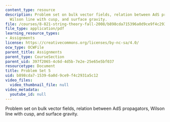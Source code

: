 ```yaml
---
content_type: resource
description: Problem set on bulk vector fields, relation between AdS propagators,
  Wilson line with cusp, and surface gravity.
file: /courses/8-821-string-theory-fall-2008/b898cda715396a0d9ce9f4c2931a5c12_pset05.pdf
file_type: application/pdf
learning_resource_types:
- Assignments
license: https://creativecommons.org/licenses/by-nc-sa/4.0/
ocw_type: OCWFile
parent_title: Assignments
parent_type: CourseSection
parent_uid: 397f2065-4c6d-4d5b-7e2e-25e65e5bf037
resourcetype: Document
title: Problem Set 5
uid: b898cda7-1539-6a0d-9ce9-f4c2931a5c12
video_files:
  video_thumbnail_file: null
video_metadata:
  youtube_id: null
---
```

Problem set on bulk vector fields, relation between AdS propagators, Wilson line with cusp, and surface gravity.